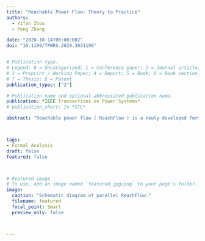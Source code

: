 ```yaml
---
title: "Reachable Power Flow: Theory to Practice"
authors:
  - Yifan Zhou
  - Peng Zhang

date: "2020-10-14T00:00:00Z"
doi: "10.1109/TPWRS.2020.3031196"


# Publication type.
# Legend: 0 = Uncategorized; 1 = Conference paper; 2 = Journal article;
# 3 = Preprint / Working Paper; 4 = Report; 5 = Book; 6 = Book section;
# 7 = Thesis; 8 = Patent
publication_types: ["2"]

# Publication name and optional abbreviated publication name.
publication: *IEEE Transactions on Power Systems*
# publication_short: In *STC*

abstract: "Reachable power flow ( ReachFlow ) is a newly developed formal method for enclosing the complete set of uncertain power flow states. To enable ReachFlow 's transition from theory to practice, the paper makes three major contributions: (1) both small- and large- signal stability proofs for the ordinary differential equation (ODE)-based power flow are devised to theoretically ensure the robustness of ReachFlow ; (2) a model-order-reduction-empowered ReachFlow ( ReachFlow^R ) algorithm is created for analyzing interested regions in large power systems; and (3) a parallel ReachFlow ( ReachFlow^P ) algorithm is established to scale up ReachFlow for the accurate analysis of very large power systems. Extensive case studies are performed on a series of test systems, ranging from a 33-bus microgrid to a 2,000-bus power system, to thoroughly verify the correctness, efficacy and practicality of ReachFlow in formally verifying microgrid and macrogrid power flows as well as power flow control strategies."



tags:
- Formal Analysis
draft: false
featured: false



# Featured image
# To use, add an image named `featured.jpg/png` to your page's folder. 
image:
  caption: "Schematic diagram of parallel ReachFlow."
  filename: featured
  focal_point: Smart
  preview_only: false



---
```



